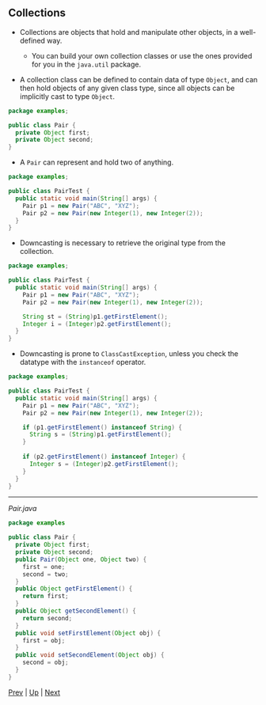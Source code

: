 ## Collections

* Collections are objects that hold and manipulate other objects, in a well-defined way.
  
  * You can build your own collection classes or use the ones provided for you in the `java.util` package.

* A collection class can be defined to contain data of type `Object`, and can then hold objects of any given class type, since all objects can be implicitly cast to type `Object`.

```java
package examples;

public class Pair { 
  private Object first; 
  private Object second;
}
```

  * A `Pair` can represent and hold two of anything.

  ```java
  package examples;
  
  public class PairTest {
    public static void main(String[] args) {
      Pair p1 = new Pair("ABC", "XYZ");
      Pair p2 = new Pair(new Integer(1), new Integer(2));
    }
  }
  ```

* Downcasting is necessary to retrieve the original type from the collection.

```java
package examples;

public class PairTest {
  public static void main(String[] args) {
    Pair p1 = new Pair("ABC", "XYZ");
    Pair p2 = new Pair(new Integer(1), new Integer(2));

    String st = (String)p1.getFirstElement(); 
    Integer i = (Integer)p2.getFirstElement();
  }
}
```

  * Downcasting is prone to `ClassCastException`, unless you check the datatype with the `instanceof` operator.

  ```java
  package examples;
  
  public class PairTest {
    public static void main(String[] args) {
      Pair p1 = new Pair("ABC", "XYZ");
      Pair p2 = new Pair(new Integer(1), new Integer(2));
  
      if (p1.getFirstElement() instanceof String) {
        String s = (String)p1.getFirstElement();
      }
      
      if (p2.getFirstElement() instanceof Integer) {
        Integer s = (Integer)p2.getFirstElement();
      }
    }
  }
  ```

<hr>

_Pair.java_
```java
package examples

public class Pair {
  private Object first;
  private Object second;
  public Pair(Object one, Object two) {
    first = one;
    second = two;
  }
  public Object getFirstElement() {
    return first;
  }
  public Object getSecondElement() {
    return second;
  }
  public void setFirstElement(Object obj) {
    first = obj;
  }
  public void setSecondElement(Object obj) {
    second = obj;
  }
}
```

[Prev](README.md) | [Up](../README.md) | [Next](Generics.md)

